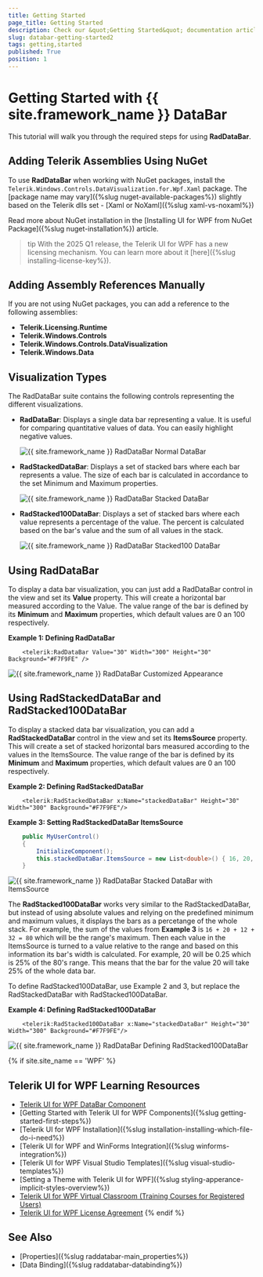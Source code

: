 ```yaml
---
title: Getting Started
page_title: Getting Started
description: Check our &quot;Getting Started&quot; documentation article for the RadDataBar {{ site.framework_name }} control.
slug: databar-getting-started2
tags: getting,started
published: True
position: 1
---
```


# Getting Started with {{ site.framework_name }} DataBar

This tutorial will walk you through the required steps for using __RadDataBar__. 

## Adding Telerik Assemblies Using NuGet

To use __RadDataBar__ when working with NuGet packages, install the `Telerik.Windows.Controls.DataVisualization.for.Wpf.Xaml` package. The [package name may vary]({%slug nuget-available-packages%}) slightly based on the Telerik dlls set - [Xaml or NoXaml]({%slug xaml-vs-noxaml%})

Read more about NuGet installation in the [Installing UI for WPF from NuGet Package]({%slug nuget-installation%}) article.

>tip With the 2025 Q1 release, the Telerik UI for WPF has a new licensing mechanism. You can learn more about it [here]({%slug installing-license-key%}).

## Adding Assembly References Manually

If you are not using NuGet packages, you can add a reference to the following assemblies:

* __Telerik.Licensing.Runtime__
* __Telerik.Windows.Controls__
* __Telerik.Windows.Controls.DataVisualization__
* __Telerik.Windows.Data__

## Visualization Types

The RadDataBar suite contains the following controls representing the different visualizations.

* __RadDataBar__: Displays a single data bar representing a value. It is useful for comparing quantitative values of data. You can easily highlight negative values.   

    ![{{ site.framework_name }} RadDataBar Normal DataBar](images/RadDataBar_databar.PNG)

* __RadStackedDataBar__: Displays a set of stacked bars where each bar represents a value. The size of each bar is calculated in accordance to the set Minimum and Maximum properties.   

    ![{{ site.framework_name }} RadDataBar Stacked DataBar](images/RadDataBar_stackeddatabar.PNG)

* __RadStacked100DataBar__: Displays a set of stacked bars where each value represents a percentage of the value. The percent is calculated based on the bar's value and the sum of all values in the stack.  

    ![{{ site.framework_name }} RadDataBar Stacked100 DataBar](images/RadDataBar_stacked100databar.PNG)

## Using RadDataBar

To display a data bar visualization, you can just add a RadDataBar control in the view and set its __Value__ property. This will create a horizontal bar measured according to the Value. The value range of the bar is defined by its __Minimum__ and __Maximum__ properties, which default values are 0 an 100 respectively.

__Example 1: Defining RadDataBar__
```XAML
	<telerik:RadDataBar Value="30" Width="300" Height="30" Background="#F7F9FE" />
```

![{{ site.framework_name }} RadDataBar Customized Appearance](images/raddatabar-getting-started-0.png)

## Using RadStackedDataBar and RadStacked100DataBar

To display a stacked data bar visualization, you can add a __RadStackedDataBar__ control in the view and set its __ItemsSource__ property. This will create a set of stacked horizontal bars measured according to the values in the ItemsSource. The value range of the bar is defined by its __Minimum__ and __Maximum__ properties, which default values are 0 an 100 respectively.

__Example 2: Defining RadStackedDataBar__
```XAML
	<telerik:RadStackedDataBar x:Name="stackedDataBar" Height="30" Width="300" Background="#F7F9FE"/>
```

__Example 3: Setting RadStackedDataBar ItemsSource__
```C#
	public MyUserControl()
	{
		InitializeComponent();
		this.stackedDataBar.ItemsSource = new List<double>() { 16, 20, 12, 32 };
	}
```

![{{ site.framework_name }} RadDataBar Stacked DataBar with ItemsSource](images/raddatabar-getting-started-1.png)

The __RadStacked100DataBar__ works very similar to the RadStackedDataBar, but instead of using absolute values and relying on the predefined minimum and maximum values, it displays the bars as a percetange of the whole stack. For example, the sum of the values from __Example 3__ is `16 + 20 + 12 + 32 = 80` which will be the range's maximum. Then each value in the ItemsSource is turned to a value relative to the range and based on this information its bar's width is calculated. For example, 20 will be 0.25 which is 25% of the 80's range. This means that the bar for the value 20 will take 25% of the whole data bar.

To define RadStacked100DataBar, use Example 2 and 3, but replace the RadStackedDataBar with RadStacked100DataBar.

__Example 4: Defining RadStacked100DataBar__
```XAML
	<telerik:RadStacked100DataBar x:Name="stackedDataBar" Height="30" Width="300" Background="#F7F9FE"/>
```

![{{ site.framework_name }} RadDataBar Defining RadStacked100DataBar](images/raddatabar-getting-started-2.png)

{% if site.site_name == 'WPF' %}
## Telerik UI for WPF Learning Resources

* [Telerik UI for WPF DataBar Component](https://www.telerik.com/products/wpf/databars.aspx)
* [Getting Started with Telerik UI for WPF Components]({%slug getting-started-first-steps%})
* [Telerik UI for WPF Installation]({%slug installation-installing-which-file-do-i-need%})
* [Telerik UI for WPF and WinForms Integration]({%slug winforms-integration%})
* [Telerik UI for WPF Visual Studio Templates]({%slug visual-studio-templates%})
* [Setting a Theme with Telerik UI for WPF]({%slug styling-apperance-implicit-styles-overview%})
* [Telerik UI for WPF Virtual Classroom (Training Courses for Registered Users)](https://learn.telerik.com/learn/course/external/view/elearning/16/telerik-ui-for-wpf) 
* [Telerik UI for WPF License Agreement](https://www.telerik.com/purchase/license-agreement/wpf-dlw-s)
{% endif %}

## See Also

* [Properties]({%slug raddatabar-main_properties%})
* [Data Binding]({%slug raddatabar-databinding%})

